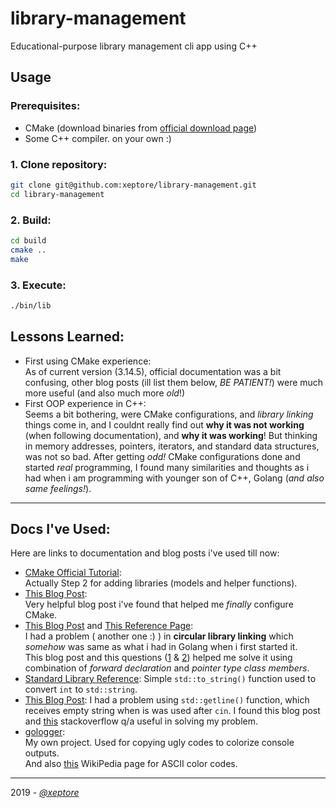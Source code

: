 # library-management
Educational-purpose library management cli app using C++

## Usage
### Prerequisites:
* CMake (download binaries from [official download page](https://cmake.org/download/#latest))
* Some C++ compiler. on your own :)
### 1. Clone repository:
 ```sh
 git clone git@github.com:xeptore/library-management.git
 cd library-management
 ```
### 2. Build:
```sh
cd build
cmake ..
make
```
### 3. Execute:
```sh
./bin/lib
```

## Lessons Learned:
* First using CMake experience:  
As of current version (3.14.5), official documentation was a bit confusing, other blog posts (ill list them below, _BE PATIENT!_) were much more useful (and also much more _old_!)
* First OOP experience in C++:  
Seems a bit bothering, were CMake configurations, and _library linking_ things come in, and I couldnt really find out **why it was not working** (when following documentation), and **why it was working**!
But thinking in memory addresses, pointers, iterators, and standard data structures, was not so bad.
After getting _odd!_ CMake configurations done and started _real_ programming, I found many similarities and thoughts as i had when i am programming with younger son of C++, Golang (_and also same feelings!_).
---

## Docs I've Used:
Here are links to documentation and blog posts i've used till now:
* [CMake Official Tutorial](https://cmake.org/cmake-tutorial/):  
Actually Step 2 for adding libraries (models and helper functions).
* [This Blog Post](http://derekmolloy.ie/hello-world-introductions-to-cmake/):  
Very helpful blog post i've found that helped me _finally_ configure CMake.
* [This Blog Post](http://gernotklingler.com/blog/care-include-dependencies-cpp-keep-minimum/) and [This Reference Page](https://en.cppreference.com/w/cpp/language/class):  
I had a problem ( another one :) ) in **circular library linking** which _somehow_ was same as what i had in Golang when i first started it.  
This blog post and this questions ([1](https://stackoverflow.com/questions/30223453/c-circular-dependency-in-header-files) & [2](https://stackoverflow.com/questions/39722036/circular-dependencies-between-c-classes)) helped me solve it using combination of _forward declaration_ and _pointer type class members_.  
* [Standard Library Reference](http://www.cplusplus.com/reference/string/to_string/):
Simple `std::to_string()` function used to convert `int` to `std::string`.
* [This Blog Post](https://mathbits.com/MathBits/CompSci/APstrings/APgetline.htm):
I had a problem using `std::getline()` function, which receives empty string when is was used after `cin`. I found this blog post and [this](https://stackoverflow.com/questions/5739937/using-getlinecin-s-after-cin) stackoverflow q/a useful in solving my problem.  
* [gologger](https://github.com/xeptore/gologger):  
My own project. Used for copying ugly codes to colorize console outputs.  
And also [this](https://en.wikipedia.org/wiki/ANSI_escape_code) WikiPedia  page for ASCII color codes.

---

2019 - [_@xeptore_](https://gitlab.com/xeptore)
